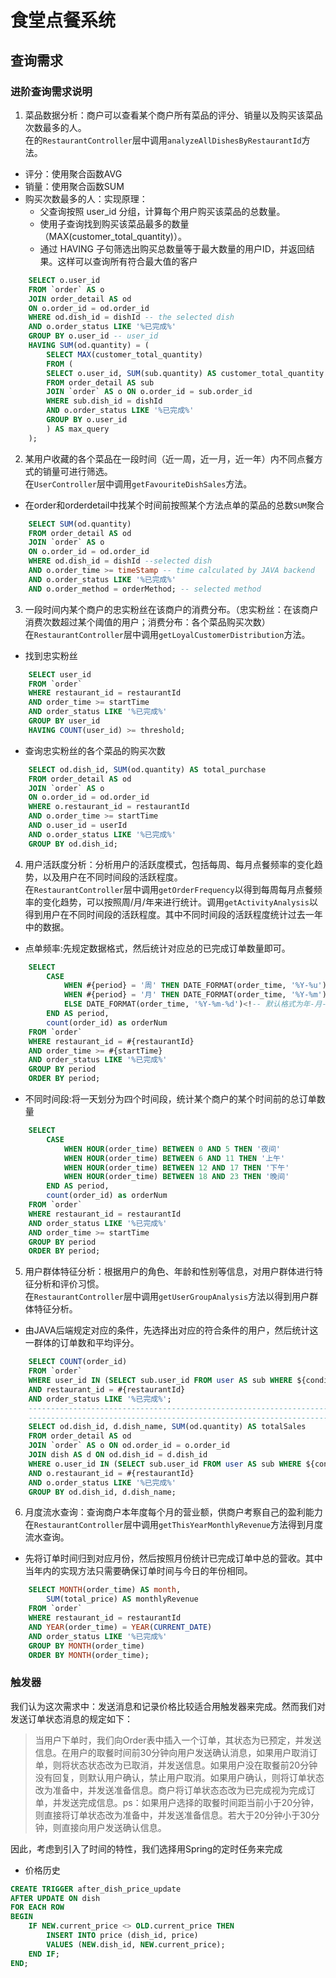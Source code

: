 # 食堂点餐系统

## 查询需求 
### 进阶查询需求说明
1. 菜品数据分析：商户可以查看某个商户所有菜品的评分、销量以及购买该菜品次数最多的人。   
在的`RestaurantController`层中调用`analyzeAllDishesByRestaurantId`方法。
  
- 评分：使用聚合函数AVG
- 销量：使用聚合函数SUM
- 购买次数最多的人：实现原理：  
  - 父查询按照 user_id 分组，计算每个用户购买该菜品的总数量。
  - 使用子查询找到购买该菜品最多的数量（MAX(customer_total_quantity)）。
  - 通过 HAVING 子句筛选出购买总数量等于最大数量的用户ID，并返回结果。这样可以查询所有符合最大值的客户
  
```SQL
    SELECT o.user_id
    FROM `order` AS o 
    JOIN order_detail AS od
    ON o.order_id = od.order_id
    WHERE od.dish_id = dishId -- the selected dish
    AND o.order_status LIKE '%已完成%'
    GROUP BY o.user_id -- user_id
    HAVING SUM(od.quantity) = (
        SELECT MAX(customer_total_quantity)
        FROM (
        SELECT o.user_id, SUM(sub.quantity) AS customer_total_quantity
        FROM order_detail AS sub
        JOIN `order` AS o ON o.order_id = sub.order_id
        WHERE sub.dish_id = dishId
        AND o.order_status LIKE '%已完成%'
        GROUP BY o.user_id
        ) AS max_query
    );

```
2. 某用户收藏的各个菜品在一段时间（近一周，近一月，近一年）内不同点餐方式的销量可进行筛选。   
在`UserController`层中调用`getFavouriteDishSales`方法。  
- 在order和orderdetail中找某个时间前按照某个方法点单的菜品的总数`SUM`聚合
```SQL
    SELECT SUM(od.quantity) 
    FROM order_detail AS od 
    JOIN `order` AS o 
    ON o.order_id = od.order_id 
    WHERE od.dish_id = dishId --selected dish
    AND o.order_time >= timeStamp -- time calculated by JAVA backend
    AND o.order_status LIKE '%已完成%'
    AND o.order_method = orderMethod; -- selected method
```
3. 一段时间内某个商户的忠实粉丝在该商户的消费分布。（忠实粉丝：在该商户消费次数超过某个阈值的用户；消费分布：各个菜品购买次数）   
在`RestaurantController`层中调用`getLoyalCustomerDistribution`方法。
- 找到忠实粉丝
```SQL
    SELECT user_id
    FROM `order`
    WHERE restaurant_id = restaurantId
    AND order_time >= startTime
    AND order_status LIKE '%已完成%'
    GROUP BY user_id
    HAVING COUNT(user_id) >= threshold;
```
- 查询忠实粉丝的各个菜品的购买次数  
```SQL
    SELECT od.dish_id, SUM(od.quantity) AS total_purchase
    FROM order_detail AS od 
    JOIN `order` AS o 
    ON o.order_id = od.order_id 
    WHERE o.restaurant_id = restaurantId
    AND o.order_time >= startTime
    AND o.user_id = userId
    AND o.order_status LIKE '%已完成%'
    GROUP BY od.dish_id;
```
4. 用户活跃度分析：分析用户的活跃度模式，包括每周、每月点餐频率的变化趋势，以及用户在不同时间段的活跃程度。  
在`RestaurantController`层中调用`getOrderFrequency`以得到每周每月点餐频率的变化趋势，可以按照周/月/年来进行统计。调用`getActivityAnalysis`以得到用户在不同时间段的活跃程度。其中不同时间段的活跃程度统计过去一年中的数据。
- 点单频率:先规定数据格式，然后统计对应总的已完成订单数量即可。
```SQL
    SELECT
        CASE 
            WHEN #{period} = '周' THEN DATE_FORMAT(order_time, '%Y-%u')
            WHEN #{period} = '月' THEN DATE_FORMAT(order_time, '%Y-%m')
            ELSE DATE_FORMAT(order_time, '%Y-%m-%d')<!-- 默认格式为年-月-日 -->
        END AS period,         
        count(order_id) as orderNum
    FROM `order`
    WHERE restaurant_id = #{restaurantId}
    AND order_time >= #{startTime}
    AND order_status LIKE '%已完成%'         
    GROUP BY period
    ORDER BY period;

```  
- 不同时间段:将一天划分为四个时间段，统计某个商户的某个时间前的总订单数量
```SQL
    SELECT
        CASE 
            WHEN HOUR(order_time) BETWEEN 0 AND 5 THEN '夜间'
            WHEN HOUR(order_time) BETWEEN 6 AND 11 THEN '上午'
            WHEN HOUR(order_time) BETWEEN 12 AND 17 THEN '下午'
            WHEN HOUR(order_time) BETWEEN 18 AND 23 THEN '晚间'
        END AS period,
        count(order_id) as orderNum
    FROM `order`
    WHERE restaurant_id = restaurantId
    AND order_status LIKE '%已完成%'
    AND order_time >= startTime
    GROUP BY period
    ORDER BY period;
```
5. 用户群体特征分析：根据用户的角色、年龄和性别等信息，对用户群体进行特征分析和评价习惯。  
在`RestaurantController`层中调用`getUserGroupAnalysis`方法以得到用户群体特征分析。
- 由JAVA后端规定对应的条件，先选择出对应的符合条件的用户，然后统计这一群体的订单数和平均评分。
```SQL
    SELECT COUNT(order_id) 
    FROM `order`
    WHERE user_id IN (SELECT sub.user_id FROM user AS sub WHERE ${condition})
    AND restaurant_id = #{restaurantId}
    AND order_status LIKE '%已完成%'; 
    -----------------------------------------------------------------------------------------------
    -----------------------------------------------------------------------------------------------
    SELECT od.dish_id, d.dish_name, SUM(od.quantity) AS totalSales
    FROM order_detail AS od
    JOIN `order` AS o ON od.order_id = o.order_id
    JOIN dish AS d ON od.dish_id = d.dish_id
    WHERE o.user_id IN (SELECT sub.user_id FROM user AS sub WHERE ${condition})
    AND o.restaurant_id = #{restaurantId}
    AND o.order_status LIKE '%已完成%'         
    GROUP BY od.dish_id, d.dish_name;
```
6. 月度流水查询：查询商户本年度每个月的营业额，供商户考察自己的盈利能力
在`RestaurantController`层中调用`getThisYearMonthlyRevenue`方法得到月度流水查询。
- 先将订单时间归到对应月份，然后按照月份统计已完成订单中总的营收。其中当年内的实现方法只需要确保订单时间与今日的年份相同。
```SQL
    SELECT MONTH(order_time) AS month,
        SUM(total_price) AS monthlyRevenue
    FROM `order`
    WHERE restaurant_id = restaurantId
    AND YEAR(order_time) = YEAR(CURRENT_DATE)
    AND order_status LIKE '%已完成%'
    GROUP BY MONTH(order_time)
    ORDER BY MONTH(order_time);
```
### 触发器
我们认为这次需求中：发送消息和记录价格比较适合用触发器来完成。然而我们对发送订单状态消息的规定如下：
> 当用户下单时，我们向Order表中插入一个订单，其状态为已预定，并发送信息。在用户的取餐时间前30分钟向用户发送确认消息，如果用户取消订单，则将状态状态改为已取消，并发送信息。如果用户没在取餐前20分钟没有回复，则默认用户确认，禁止用户取消。如果用户确认，则将订单状态改为准备中，并发送准备信息。商户将订单状态态改为已完成视为完成订单，并发送完成信息。ps：如果用户选择的取餐时间距当前小于20分钟，则直接将订单状态改为准备中，并发送准备信息。若大于20分钟小于30分钟，则直接向用户发送确认信息。

因此，考虑到引入了时间的特性，我们选择用Spring的定时任务来完成
- 价格历史
```SQL
CREATE TRIGGER after_dish_price_update
AFTER UPDATE ON dish
FOR EACH ROW
BEGIN
    IF NEW.current_price <> OLD.current_price THEN
        INSERT INTO price (dish_id, price)
        VALUES (NEW.dish_id, NEW.current_price);
    END IF;
END;
```

